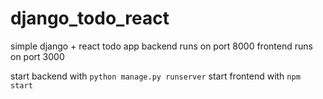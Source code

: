 # django_todo_react

simple django + react todo app
backend runs on port 8000
frontend runs on port 3000

start backend with `python manage.py runserver`
start frontend with `npm start`
